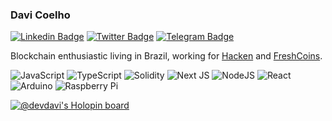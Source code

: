 ### Davi Coelho

[![Linkedin Badge](https://img.shields.io/badge/-LinkedIn-2e90ff?style=flat-square&logo=LinkedIn&logoColor=white)](https://www.linkedin.com/in/developer-davi)
[![Twitter Badge](https://img.shields.io/badge/-Twitter-2e90ff?style=flat-square&logo=Twitter&logoColor=white)](https://twitter.com/devdavi_br)
[![Telegram Badge](https://img.shields.io/badge/-Telegram-2e90ff?style=flat-square&logo=Telegram&logoColor=white)](https://t.me/developerdavi)

Blockchain enthusiastic living in Brazil, working for [Hacken](https://hacken.io) and [FreshCoins](https://freshcoins.io).

![JavaScript](https://img.shields.io/badge/javascript-%23323330.svg?style=for-the-badge&logo=javascript&logoColor=%23F7DF1E) ![TypeScript](https://img.shields.io/badge/typescript-%23007ACC.svg?style=for-the-badge&logo=typescript&logoColor=white) ![Solidity](https://img.shields.io/badge/Solidity-%23363636.svg?style=for-the-badge&logo=solidity&logoColor=white) ![Next JS](https://img.shields.io/badge/Next-black?style=for-the-badge&logo=next.js&logoColor=white) ![NodeJS](https://img.shields.io/badge/node.js-6DA55F?style=for-the-badge&logo=node.js&logoColor=white) ![React](https://img.shields.io/badge/react-%2320232a.svg?style=for-the-badge&logo=react&logoColor=%2361DAFB) ![Arduino](https://img.shields.io/badge/-Arduino-00979D?style=for-the-badge&logo=Arduino&logoColor=white) ![Raspberry Pi](https://img.shields.io/badge/-RaspberryPi-C51A4A?style=for-the-badge&logo=Raspberry-Pi)

[![@devdavi's Holopin board](https://holopin.io/api/user/board?user=devdavi)](https://holopin.io/@devdavi)
